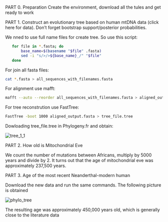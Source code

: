 PART 0. Preparation
Create the environment, download all the tules and get ready to work

PART 1. Construct an evolutionary tree based on human mtDNA data (click here for data).  Don’t forget bootstrap support/posterior probabilities.

We nned to use full name files for create tree. So use this script:

``` bash
   for file in *.fasta; do
       base_name=$(basename "$file" .fasta)
       sed -i "s/>/>${base_name}_/" "$file"
   done
```
For join all fasta files:
``` bash
cat *.fasta > all_sequences_with_filenames.fasta
```

For alignment use mafft:
``` bash
mafft --auto --reorder all_sequences_with_filenames.fasta > aligned_output.fasta
```

For tree reconstrution use FastTree:
``` bash
FastTree -boot 1000 aligned_output.fasta > tree_file.tree
```

Dowloading tree_file.tree in Phylogeny.fr and obtain:

![tree_1_1](https://github.com/user-attachments/assets/259ce0dd-7d25-4483-9a46-bc174c2b8380)

PART 2. How old is Mitochondrial Eve

We count the number of mutations between Africans, multiply by 5000 years and divide by 2. It turns out that the age of mitochondrial eve was approximately 237,500 years. 

PART 3. Age of the most recent Neanderthal-modern human

Download the new data and run the same commands. The following picture is obtained

![phylo_tree](https://github.com/user-attachments/assets/20360b0a-cd3d-4e0c-a60b-673e810e6036)

The resulting age was approximately 450,000 years old, which is generally close to the literature data
